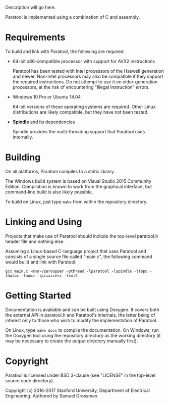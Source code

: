 Description will go here.

Paratool is implemented using a combination of C and assembly.


# Requirements

To build and link with Paratool, the following are required.

- 64-bit x86-compatible processor with support for AVX2 instructions
  
  Paratool has been tested with Intel processors of the Haswell generation and newer.
  Non-Intel processors may also be compatible if they support the required instructions.
  Do not attempt to use it on older-generation processors, at the risk of encountering "Illegal Instruction" errors.
  
- Windows 10 Pro or Ubuntu 14.04
  
  64-bit versions of these operating systems are required.
  Other Linux distributions are likely compatible, but they have not been tested.

- [**Spindle**](https://github.com/stanford-mast/Spindle) and its dependencies
  
  Spindle provides the multi-threading support that Paratool uses internally.


# Building

On all platforms, Paratool compiles to a static library.

The Windows build system is based on Visual Studio 2015 Community Edition. Compilation is known to work from the graphical interface, but command-line build is also likely possible.

To build on Linux, just type `make` from within the repository directory.


# Linking and Using

Projects that make use of Paratool should include the top-level paratool.h header file and nothing else.

Assuming a Linux-based C-language project that uses Paratool and consists of a single source file called "main.c", the following command would build and link with Paratool.

    gcc main.c -mno-vzeroupper -pthread -lparatool -lspindle -ltopo -lhwloc -lnuma -lpciaccess -lxml2


# Getting Started

Documentation is available and can be built using Doxygen.
It covers both the external API in paratool.h and Paratool's internals, the latter being of interest only to those who wish to modify the implementation of Paratool.

On Linux, type `make docs` to compile the documentation. On Windows, run the Doxygen tool using the repository directory as the working directory (it may be necessary to create the output directory manually first).


# Copyright

Paratool is licensed under BSD 3-clause (see "LICENSE" in the top-level source code directory).

Copyright (c) 2016-2017 Stanford University, Department of Electrical Engineering.
Authored by Samuel Grossman.
